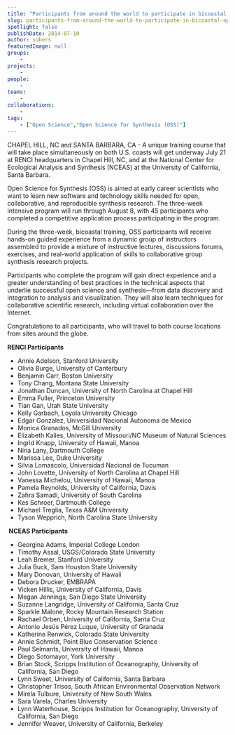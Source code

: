 ```yaml
---
title: "Participants from around the world to participate in bicoastal Open Science for Synthesis course"
slug: participants-from-around-the-world-to-participate-in-bicoastal-open-science-for-synthesis-course
spotlight: false
publishDate: 2014-07-10
author: subers
featuredImage: null
groups:
    - 
projects:
    - 
people:
    - 
teams: 
    - 
collaborations:
    - 
tags:
    - ["Open Science","Open Science for Synthesis (OSS)"]
---
```

CHAPEL HILL, NC and SANTA BARBARA, CA - A unique training course that will take place simultaneously on both U.S. coasts will get underway July 21 at RENCI headquarters in Chapel Hill, NC, and at the National Center for Ecological Analysis and Synthesis (NCEAS) at the University of California, Santa Barbara.

Open Science for Synthesis (OSS) is aimed at early career scientists who want to learn new software and technology skills needed for open, collaborative, and reproducible synthesis research. The three-week intensive program will run through August 8, with 45 participants who completed a competitive application process participating in the program.

<!--more-->

During the three-week, bicoastal training, OSS participants will receive hands-on guided experience from a dynamic group of instructors assembled to provide a mixture of instructive lectures, discussions forums, exercises, and real-world application of skills to collaborative group synthesis research projects.

Participants who complete the program will gain direct experience and a greater understanding of best practices in the technical aspects that underlie successful open science and synthesis—from data discovery and integration to analysis and visualization. They will also learn techniques for collaborative scientific research, including virtual collaboration over the Internet.

Congratulations to all participants, who will travel to both course locations from sites around the globe.

<strong>RENCI Participants</strong>
<ul>
	<li>Annie Adelson, Stanford University</li>
	<li>Olivia Burge, University of Canterbury</li>
	<li>Benjamin Carr, Boston University</li>
	<li>Tony Chang, Montana State University</li>
	<li>Jonathan Duncan, University of North Carolina at Chapel Hill</li>
	<li>Emma Fuller, Princeton University</li>
	<li>Tian Gan, Utah State University</li>
	<li>Kelly Garbach, Loyola University Chicago</li>
	<li>Edgar Gonzalez, Universidad Nacional Autonoma de Mexico</li>
	<li>Monica Granados, McGill University</li>
	<li>Elizabeth Kalies, University of Missouri/NC Museum of Natural Sciences</li>
	<li>Ingrid Knapp, University of Hawaii, Manoa</li>
	<li>Nina Lany, Dartmouth College</li>
	<li>Marissa Lee, Duke University</li>
	<li>Silvia Lomascolo, Universidad Nacional de Tucuman</li>
	<li>John Lovette, University of North Carolina at Chapel Hill</li>
	<li>Vanessa Michelou, University of Hawaii, Manoa</li>
	<li>Pamela Reynolds, University of California, Davis</li>
	<li>Zahra Samadi, University of South Carolina</li>
	<li>Kes Schroer, Dartmouth College</li>
	<li>Michael Treglia, Texas A&amp;M University</li>
	<li>Tyson Wepprich, North Carolina State University</li>
</ul>
<strong> </strong><strong>NCEAS Participants</strong>
<ul>
	<li>Georgina Adams, Imperial College London</li>
	<li>Timothy Assal, USGS/Colorado State University</li>
	<li>Leah Bremer, Stanford University</li>
	<li>Julia Buck, Sam Houston State University</li>
	<li>Mary Donovan, University of Hawaii</li>
	<li>Debora Drucker, EMBRAPA</li>
	<li>Vicken Hillis, University of California, Davis</li>
	<li>Megan Jennings, San Diego State University</li>
	<li>Suzanne Langridge, University of California, Santa Cruz</li>
	<li>Sparkle Malone, Rocky Mountain Research Station</li>
	<li>Rachael Orben, University of California, Santa Cruz</li>
	<li>Antonio Jesús Pérez Luque, University of Granada</li>
	<li>Katherine Renwick, Colorado State University</li>
	<li>Annie Schmidt, Point Blue Conservation Science</li>
	<li>Paul Selmants, University of Hawaii, Manoa</li>
	<li>Diego Sotomayor, York University</li>
	<li>Brian Stock, Scripps Institution of Oceanography, University of California, San Diego</li>
	<li>Lynn Sweet, University of California, Santa Barbara</li>
	<li>Christopher Trisos, South African Environmental Observation Network</li>
	<li>Mirela Tulbure, University of New South Wales</li>
	<li>Sara Varela, Charles University</li>
	<li>Lynn Waterhouse, Scripps Institution for Oceanography, University of California, San Diego</li>
	<li>Jennifer Weaver, University of California, Berkeley</li>
</ul>
